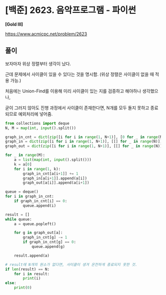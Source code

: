 # [백준] 2623. 음악프로그램 - 파이썬

**[Gold III]**



https://www.acmicpc.net/problem/2623



## 풀이

보자마자 위상 정렬부터 생각이 났다.

근데 문제에서 사이클이 있을 수 있다는 것을 명시함. (위상 정렬은 사이클이 없을 때 적용 가능.)



처음에는 Union-Find를 이용해 미리 사이클이 있는 지를 검증하고 해야하나 생각했으나,

굳이 그러지 않아도 진행 과정에서 사이클이 존재한다면, N개를 모두 돌지 못하고 종료되므로 예외처리에 넣어줌.

```python
from collections import deque
N, M = map(int, input().split())

graph_in_cnt = dict(zip([i for i in range(1, N+1)], [0 for _ in range(N)]))
graph_in = dict(zip([i for i in range(1, N+1)], [[] for _ in range(N)]))
graph_out = dict(zip([i for i in range(1, N+1)], [[] for _ in range(N)]))

for _ in range(M):
    a = list(map(int, input().split()))
    k = a[0]
    for i in range(1, k):
        graph_in_cnt[a[i+1]] += 1
        graph_in[a[i+1]].append(a[i])
        graph_out[a[i]].append(a[i+1])

queue = deque()
for i in graph_in_cnt:
    if graph_in_cnt[i] == 0:
        queue.append(i)

result = []
while queue:
    a = queue.popleft()

    for g in graph_out[a]:
        graph_in_cnt[g] -= 1
        if graph_in_cnt[g] == 0:
            queue.append(g)

    result.append(a)

# result에 N개의 원소가 없다면, 사이클이 생겨 온전하게 종료되지 못한 것.
if len(result) == N:
    for i in result:
        print(i)
else:
    print(0)
```

